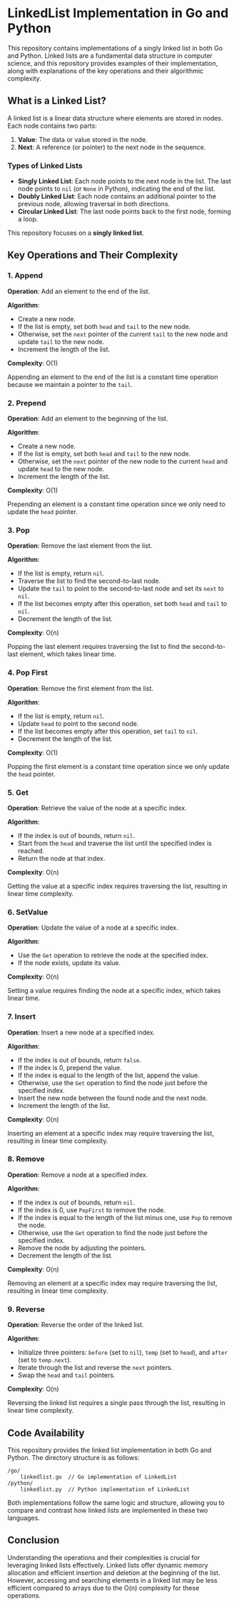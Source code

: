 # LinkedList Implementation in Go and Python

This repository contains implementations of a singly linked list in both Go and Python. Linked lists are a fundamental data structure in computer science, and this repository provides examples of their implementation, along with explanations of the key operations and their algorithmic complexity.

## What is a Linked List?

A linked list is a linear data structure where elements are stored in nodes. Each node contains two parts:

1. **Value**: The data or value stored in the node.
2. **Next**: A reference (or pointer) to the next node in the sequence.

### Types of Linked Lists

- **Singly Linked List**: Each node points to the next node in the list. The last node points to `nil` (or `None` in Python), indicating the end of the list.
- **Doubly Linked List**: Each node contains an additional pointer to the previous node, allowing traversal in both directions.
- **Circular Linked List**: The last node points back to the first node, forming a loop.

This repository focuses on a **singly linked list**.

## Key Operations and Their Complexity

### 1. Append

**Operation**: Add an element to the end of the list.

**Algorithm**:
- Create a new node.
- If the list is empty, set both `head` and `tail` to the new node.
- Otherwise, set the `next` pointer of the current `tail` to the new node and update `tail` to the new node.
- Increment the length of the list.

**Complexity**: O(1)

Appending an element to the end of the list is a constant time operation because we maintain a pointer to the `tail`.

### 2. Prepend

**Operation**: Add an element to the beginning of the list.

**Algorithm**:
- Create a new node.
- If the list is empty, set both `head` and `tail` to the new node.
- Otherwise, set the `next` pointer of the new node to the current `head` and update `head` to the new node.
- Increment the length of the list.

**Complexity**: O(1)

Prepending an element is a constant time operation since we only need to update the `head` pointer.

### 3. Pop

**Operation**: Remove the last element from the list.

**Algorithm**:
- If the list is empty, return `nil`.
- Traverse the list to find the second-to-last node.
- Update the `tail` to point to the second-to-last node and set its `next` to `nil`.
- If the list becomes empty after this operation, set both `head` and `tail` to `nil`.
- Decrement the length of the list.

**Complexity**: O(n)

Popping the last element requires traversing the list to find the second-to-last element, which takes linear time.

### 4. Pop First

**Operation**: Remove the first element from the list.

**Algorithm**:
- If the list is empty, return `nil`.
- Update `head` to point to the second node.
- If the list becomes empty after this operation, set `tail` to `nil`.
- Decrement the length of the list.

**Complexity**: O(1)

Popping the first element is a constant time operation since we only update the `head` pointer.

### 5. Get

**Operation**: Retrieve the value of the node at a specific index.

**Algorithm**:
- If the index is out of bounds, return `nil`.
- Start from the `head` and traverse the list until the specified index is reached.
- Return the node at that index.

**Complexity**: O(n)

Getting the value at a specific index requires traversing the list, resulting in linear time complexity.

### 6. SetValue

**Operation**: Update the value of a node at a specific index.

**Algorithm**:
- Use the `Get` operation to retrieve the node at the specified index.
- If the node exists, update its value.

**Complexity**: O(n)

Setting a value requires finding the node at a specific index, which takes linear time.

### 7. Insert

**Operation**: Insert a new node at a specified index.

**Algorithm**:
- If the index is out of bounds, return `false`.
- If the index is 0, prepend the value.
- If the index is equal to the length of the list, append the value.
- Otherwise, use the `Get` operation to find the node just before the specified index.
- Insert the new node between the found node and the next node.
- Increment the length of the list.

**Complexity**: O(n)

Inserting an element at a specific index may require traversing the list, resulting in linear time complexity.

### 8. Remove

**Operation**: Remove a node at a specified index.

**Algorithm**:
- If the index is out of bounds, return `nil`.
- If the index is 0, use `PopFirst` to remove the node.
- If the index is equal to the length of the list minus one, use `Pop` to remove the node.
- Otherwise, use the `Get` operation to find the node just before the specified index.
- Remove the node by adjusting the pointers.
- Decrement the length of the list.

**Complexity**: O(n)

Removing an element at a specific index may require traversing the list, resulting in linear time complexity.

### 9. Reverse

**Operation**: Reverse the order of the linked list.

**Algorithm**:
- Initialize three pointers: `before` (set to `nil`), `temp` (set to `head`), and `after` (set to `temp.next`).
- Iterate through the list and reverse the `next` pointers.
- Swap the `head` and `tail` pointers.

**Complexity**: O(n)

Reversing the linked list requires a single pass through the list, resulting in linear time complexity.

## Code Availability

This repository provides the linked list implementation in both Go and Python. The directory structure is as follows:

```
/go/
    linkedlist.go  // Go implementation of LinkedList
/python/
    linkedlist.py  // Python implementation of LinkedList
```

Both implementations follow the same logic and structure, allowing you to compare and contrast how linked lists are implemented in these two languages.

## Conclusion

Understanding the operations and their complexities is crucial for leveraging linked lists effectively. Linked lists offer dynamic memory allocation and efficient insertion and deletion at the beginning of the list. However, accessing and searching elements in a linked list may be less efficient compared to arrays due to the O(n) complexity for these operations.



